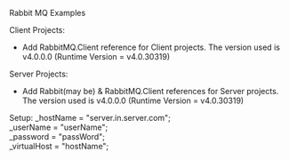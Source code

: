 Rabbit MQ Examples

Client Projects:
- Add RabbitMQ.Client reference for Client projects. The version used is v4.0.0.0 (Runtime Version = v4.0.30319)

Server Projects:
- Add Rabbit(may be) & RabbitMQ.Client references for Server projects. The version used is v4.0.0.0 (Runtime Version = v4.0.30319)

Setup:
_hostName = "server.in.server.com";  
_userName = "userName";  
_password = "passWord";  
_virtualHost = "hostName";  

